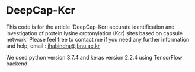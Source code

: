 # DeepCap-Kcr
This code is for the article 'DeepCap-Kcr: accurate identification and investigation of protein lysine crotonylation (Kcr) sites based on capsule network'
Please feel free to contact me if you need any further information and help, email : jhabindra@jbnu.ac.kr

We used python version 3.7.4 and keras version 2.2.4 using TensorFlow backend


